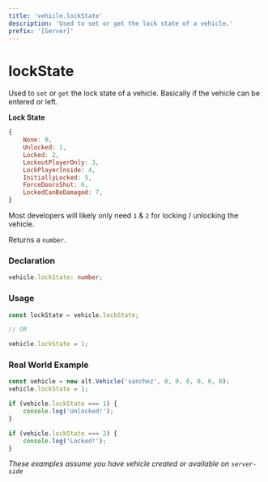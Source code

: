 ```yaml
---
title: 'vehicle.lockState'
description: 'Used to set or get the lock state of a vehicle.'
prefix: '[Server]'
---
```


# lockState

Used to `set` or `get`  the lock state of a vehicle. Basically if the vehicle can be entered or left.

**Lock State**

```js
{
    None: 0,
    Unlocked: 1,
    Locked: 2,
    LockoutPlayerOnly: 3,
    LockPlayerInside: 4,
    InitiallyLocked: 5,
    ForceDoorsShut: 6,
    LockedCanBeDamaged: 7,
}
```

Most developers will likely only need `1` & `2` for locking / unlocking the vehicle.

Returns a `number`.

### Declaration

```typescript
vehicle.lockState: number;
```

### Usage

```js
const lockState = vehicle.lockState;

// OR

vehicle.lockState = 1;
```

### Real World Example

```js
const vehicle = new alt.Vehicle('sanchez', 0, 0, 0, 0, 0, 0);
vehicle.lockState = 1;

if (vehicle.lockState === 1) {
    console.log('Unlocked!');
}

if (vehicle.lockState === 2) {
    console.log('Locked!');
}
```

_These examples assume you have vehicle created or available on `server-side`_